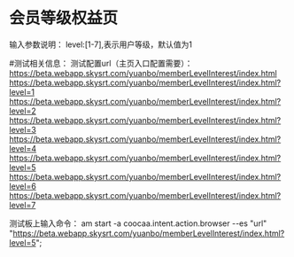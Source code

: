 # 会员等级权益页
输入参数说明：
level:[1-7],表示用户等级，默认值为1

#测试相关信息：
测试配置url（主页入口配置需要）：
https://beta.webapp.skysrt.com/yuanbo/memberLevelInterest/index.html
https://beta.webapp.skysrt.com/yuanbo/memberLevelInterest/index.html?level=1
https://beta.webapp.skysrt.com/yuanbo/memberLevelInterest/index.html?level=2
https://beta.webapp.skysrt.com/yuanbo/memberLevelInterest/index.html?level=3
https://beta.webapp.skysrt.com/yuanbo/memberLevelInterest/index.html?level=4
https://beta.webapp.skysrt.com/yuanbo/memberLevelInterest/index.html?level=5
https://beta.webapp.skysrt.com/yuanbo/memberLevelInterest/index.html?level=6
https://beta.webapp.skysrt.com/yuanbo/memberLevelInterest/index.html?level=7

测试板上输入命令：
am start -a coocaa.intent.action.browser --es "url"  "https://beta.webapp.skysrt.com/yuanbo/memberLevelInterest/index.html?level=5";
